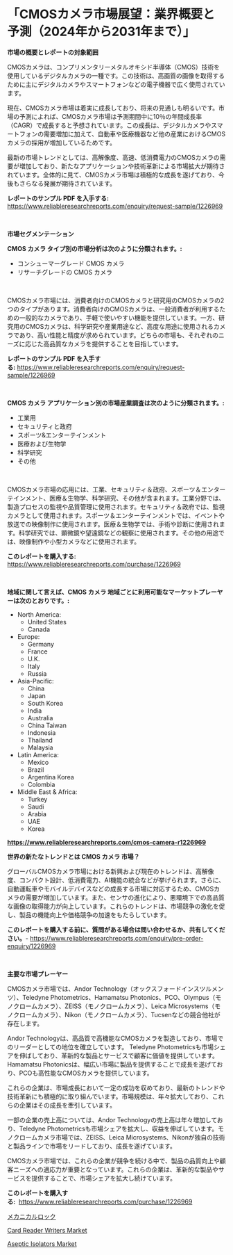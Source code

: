 <p><h1>「CMOSカメラ市場展望：業界概要と予測（2024年から2031年まで）」</h1></p><p><strong>市場の概要とレポートの対象範囲</strong></p>
<p><p>CMOSカメラは、コンプリメンタリーメタルオキシド半導体（CMOS）技術を使用しているデジタルカメラの一種です。この技術は、高画質の画像を取得するために主にデジタルカメラやスマートフォンなどの電子機器で広く使用されています。</p><p>現在、CMOSカメラ市場は着実に成長しており、将来の見通しも明るいです。市場の予測によれば、CMOSカメラ市場は予測期間中に10％の年間成長率（CAGR）で成長すると予想されています。この成長は、デジタルカメラやスマートフォンの需要増加に加えて、自動車や医療機器など他の産業におけるCMOSカメラの採用が増加しているためです。</p><p>最新の市場トレンドとしては、高解像度、高速、低消費電力のCMOSカメラの需要が増加しており、新たなアプリケーションや技術革新による市場拡大が期待されています。全体的に見て、CMOSカメラ市場は積極的な成長を遂げており、今後もさらなる発展が期待されています。</p></p>
<p><strong>レポートのサンプル PDF を入手する:</strong> <a href="https://www.reliableresearchreports.com/enquiry/request-sample/1226969">https://www.reliableresearchreports.com/enquiry/request-sample/1226969</a></p>
<p>&nbsp;</p>
<p><strong>市場セグメンテーション</strong></p>
<p><strong>CMOS カメラ タイプ別の市場分析は次のように分類されます。:</strong></p>
<p><ul><li>コンシューマーグレード CMOS カメラ</li><li>リサーチグレードの CMOS カメラ</li></ul></p>
<p>&nbsp;</p>
<p><p>CMOSカメラ市場には、消費者向けのCMOSカメラと研究用のCMOSカメラの2つのタイプがあります。消費者向けのCMOSカメラは、一般消費者が利用するための一般的なカメラであり、手軽で使いやすい機能を提供しています。一方、研究用のCMOSカメラは、科学研究や産業用途など、高度な用途に使用されるカメラであり、高い性能と精度が求められています。どちらの市場も、それぞれのニーズに応じた高品質なカメラを提供することを目指しています。</p></p>
<p><strong>レポートのサンプル PDF を入手する:</strong>&nbsp;<a href="https://www.reliableresearchreports.com/enquiry/request-sample/1226969">https://www.reliableresearchreports.com/enquiry/request-sample/1226969</a></p>
<p>&nbsp;</p>
<p><strong> CMOS カメラ アプリケーション別の市場産業調査は次のように分類されます。:</strong></p>
<p><ul><li>工業用</li><li>セキュリティと政府</li><li>スポーツ&エンターテインメント</li><li>医療および生物学</li><li>科学研究</li><li>その他</li></ul></p>
<p>&nbsp;</p>
<p><p>CMOSカメラ市場の応用には、工業、セキュリティ＆政府、スポーツ＆エンターテインメント、医療＆生物学、科学研究、その他が含まれます。工業分野では、製造プロセスの監視や品質管理に使用されます。セキュリティ＆政府では、監視カメラとして使用されます。スポーツ＆エンターテインメントでは、イベントや放送での映像制作に使用されます。医療＆生物学では、手術や診断に使用されます。科学研究では、顕微鏡や望遠鏡などの観察に使用されます。その他の用途では、映像制作や小型カメラなどに使用されます。</p></p>
<p><strong>このレポートを購入する:</strong>&nbsp; <a href="https://www.reliableresearchreports.com/purchase/1226969">https://www.reliableresearchreports.com/purchase/1226969</a></p>
<p>&nbsp;</p>
<p><strong>地域に関して言えば、CMOS カメラ 地域ごとに利用可能なマーケットプレーヤーは次のとおりです。:</strong></p>
<p><ul>
    <li>
        North America:
        <ul>
            <li>United States</li>
            <li>Canada</li>
        </ul>
    </li>
    <li>
        Europe:
        <ul>
            <li>Germany</li>
            <li>France</li>
            <li>U.K.</li>
            <li>Italy</li>
            <li>Russia</li>
        </ul>
    </li>
    <li>
        Asia-Pacific:
        <ul>
            <li>China</li>
            <li>Japan</li>
            <li>South Korea</li>
            <li>India</li>
            <li>Australia</li>
            <li>China Taiwan</li>
            <li>Indonesia</li>
            <li>Thailand</li>
            <li>Malaysia</li>
        </ul>
    </li>
    <li>
        Latin America:
        <ul>
            <li>Mexico</li>
            <li>Brazil</li>
            <li>Argentina Korea</li>
            <li>Colombia</li>
        </ul>
    </li>
    <li>
        Middle East & Africa:
        <ul>
            <li>Turkey</li>
            <li>Saudi</li>
            <li>Arabia</li>
            <li>UAE</li>
            <li>Korea</li>
        </ul>
    </li>
    </ul></p>
<p><strong><a href="https://www.reliableresearchreports.com/cmos-camera-r1226969">https://www.reliableresearchreports.com/cmos-camera-r1226969</a></strong>&nbsp;</p>
<p><strong>世界の新たなトレンドとは CMOS カメラ 市場？</strong></p>
<p><p>グローバルCMOSカメラ市場における新興および現在のトレンドは、高解像度、コンパクト設計、低消費電力、AI機能の統合などが挙げられます。さらに、自動運転車やモバイルデバイスなどの成長する市場に対応するため、CMOSカメラの需要が増加しています。また、センサの進化により、悪環境下での高品質な画像の取得能力が向上しています。これらのトレンドは、市場競争の激化を促し、製品の機能向上や価格競争の加速をもたらしています。</p></p>
<p><strong>このレポートを購入する前に、質問がある場合は問い合わせるか、共有してください。</strong>- <a href="https://www.reliableresearchreports.com/enquiry/pre-order-enquiry/1226969">https://www.reliableresearchreports.com/enquiry/pre-order-enquiry/1226969</a></p>
<p>&nbsp;</p>
<p><strong>主要な市場プレーヤー</strong></p>
<p><p>CMOSカメラ市場では、Andor Technology（オックスフォードインスツルメンツ）、Teledyne Photometrics、Hamamatsu Photonics、PCO、Olympus（モノクロームカメラ）、ZEISS（モノクロームカメラ）、Leica Microsystems（モノクロームカメラ）、Nikon（モノクロームカメラ）、Tucsenなどの競合他社が存在します。 </p><p>Andor Technologyは、高品質で高機能なCMOSカメラを製造しており、市場でのリーダーとしての地位を確立しています。 Teledyne Photometricsも市場シェアを伸ばしており、革新的な製品とサービスで顧客に価値を提供しています。Hamamatsu Photonicsは、幅広い市場に製品を提供することで成長を遂げており、PCOも高性能なCMOSカメラを提供しています。</p><p>これらの企業は、市場成長において一定の成功を収めており、最新のトレンドや技術革新にも積極的に取り組んでいます。市場規模は、年々拡大しており、これらの企業はその成長を牽引しています。</p><p>一部の企業の売上高については、Andor Technologyの売上高は年々増加しており、Teledyne Photometricsも市場シェアを拡大し、収益を伸ばしています。モノクロームカメラ市場では、ZEISS、Leica Microsystems、Nikonが独自の技術と製品ラインで市場をリードしており、成長を遂げています。</p><p>CMOSカメラ市場では、これらの企業が競争を続ける中で、製品の品質向上や顧客ニーズへの適応力が重要となっています。これらの企業は、革新的な製品やサービスを提供することで、市場シェアを拡大し続けています。</p></p>
<p><strong>このレポートを購入する:</strong>&nbsp;&nbsp;<a href="https://www.reliableresearchreports.com/purchase/1226969">https://www.reliableresearchreports.com/purchase/1226969</a></p>
<p><p><a href="https://github.com/KaydenJohns1964/Market-Research-Report-List-1/blob/main/922968427412.md">メカニカルロック</a></p><p><a href="https://crocus-run-b5a.notion.site/Card-Reader-Writers-Market-Outlook-Industry-Overview-and-Forecast-2024-to-2031-c6fb89b910a24c37a3c0bd98580a6c6f">Card Reader Writers Market</a></p><p><a href="https://github.com/mancsybtousav/Market-Research-Report-List-2/blob/main/aseptic-isolators-market.md">Aseptic Isolators Market</a></p></p>